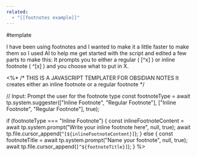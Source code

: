 ```yaml
---
related:
  - "[[footnotes example]]"
---
```

#template

I have been using footnotes and I wanted to make it a little faster to make them so I used AI to help me get started with the script and edited a few parts to make this:
It prompts you to either a regular ( [^x] ) or inline footnote ( ^[x] ) and you choose what to put in X.

<%*
/*
THIS IS A JAVASCRIPT TEMPLATER FOR OBSIDIAN NOTES
It creates either an inline footnote or a regular footnote
*/

// Input: Prompt the user for the footnote type
const footnoteType = await tp.system.suggester(["Inline Footnote", "Regular Footnote"], ["Inline Footnote", "Regular Footnote"], true);

if (footnoteType === "Inline Footnote") {
  const inlineFootnoteContent = await tp.system.prompt("Write your inline footnote here", null, true);
  await tp.file.cursor_append(`^[${inlineFootnoteContent}]`);
} else {
  const footnoteTitle = await tp.system.prompt("Name your footnote", null, true);
  await tp.file.cursor_append(`[^${footnoteTitle}]`);
}
%>